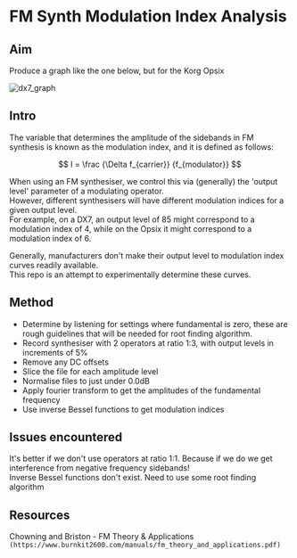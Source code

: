 # FM Synth Modulation Index Analysis

## Aim

Produce a graph like the one below, but for the Korg Opsix

![dx7_graph](images/chowning_dx7_index_graph)

## Intro

The variable that determines the amplitude of the sidebands in FM synthesis is known as the modulation index, and it is defined as follows:  

$$ I = \frac {\Delta f_{carrier}} {f_{modulator}} $$

When using an FM synthesiser, we control this via (generally) the 'output level' parameter of a modulating operator.  
However, different synthesisers will have different modulation indices for a given output level.  
For example, on a DX7, an output level of 85 might correspond to a modulation index of 4, while on the Opsix it might correspond to a modulation index of 6.

Generally, manufacturers don't make their output level to modulation index curves readily available.  
This repo is an attempt to experimentally determine these curves.

## Method

- Determine by listening for settings where fundamental is zero, these are rough guidelines that will be needed for root finding algorithm.
- Record synthesiser with 2 operators at ratio 1:3, with output levels in increments of 5%
- Remove any DC offsets
- Slice the file for each amplitude level
- Normalise files to just under 0.0dB
- Apply fourier transform to get the amplitudes of the fundamental frequency
- Use inverse Bessel functions to get modulation indices

## Issues encountered

It's better if we don't use operators at ratio 1:1. Because if we do we get interference from negative frequency sidebands!  
Inverse Bessel functions don't exist. Need to use some root finding algorithm  

## Resources

Chowning and Briston - FM Theory & Applications `(https://www.burnkit2600.com/manuals/fm_theory_and_applications.pdf)`
